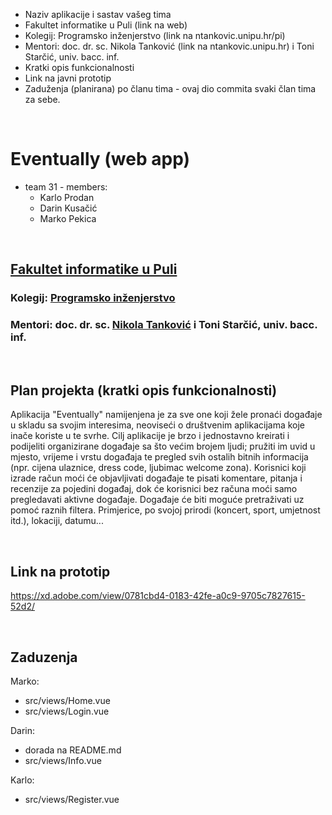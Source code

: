 - Naziv aplikacije i sastav vašeg tima
- Fakultet informatike u Puli (link na web)
- Kolegij: Programsko inženjerstvo (link na ntankovic.unipu.hr/pi)
- Mentori: doc. dr. sc. Nikola Tanković (link na ntankovic.unipu.hr) i Toni Starčić, univ. bacc. inf.
- Kratki opis funkcionalnosti
- Link na javni prototip
- Zaduženja (planirana) po članu tima - ovaj dio commita svaki član tima za sebe.

<br>

# Eventually (web app)
- team 31 - members:
   - Karlo Prodan
   - Darin Kusačić
   - Marko Pekica

<br>

## [Fakultet informatike u Puli](https://fipu.unipu.hr/fipu) 

### Kolegij: [Programsko inženjerstvo](ntankovic.unipu.hr/pi)

### Mentori: doc. dr. sc. [Nikola Tanković](ntankovic.unipu.hr) i Toni Starčić, univ. bacc. inf.

<br>

## Plan projekta (kratki opis funkcionalnosti)

Aplikacija "Eventually" namijenjena je za sve one koji žele pronaći događaje u skladu sa svojim interesima, neoviseći o društvenim aplikacijama koje inače koriste u te svrhe.
Cilj aplikacije je brzo i jednostavno kreirati i podijeliti organizirane događaje sa što većim brojem ljudi; pružiti im uvid u mjesto, vrijeme i vrstu događaja te pregled svih ostalih bitnih informacija (npr. cijena ulaznice, dress code, ljubimac welcome zona).
Korisnici koji izrade račun moći će objavljivati događaje te pisati komentare, pitanja i recenzije za pojedini događaj, dok će korisnici bez računa moći samo pregledavati aktivne događaje.
Događaje će biti moguće pretraživati uz pomoć raznih filtera. Primjerice, po svojoj prirodi (koncert, sport, umjetnost itd.), lokaciji, datumu...

<br>

## Link na prototip

https://xd.adobe.com/view/0781cbd4-0183-42fe-a0c9-9705c7827615-52d2/

<br>

## Zaduzenja

Marko:
- src/views/Home.vue
- src/views/Login.vue

Darin: 
- dorada na README.md
- src/views/Info.vue 
 
Karlo:
- src/views/Register.vue
